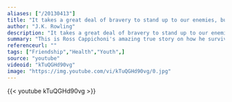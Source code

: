 ```yaml
---
aliases: ["/20130413"]
title: "It takes a great deal of bravery to stand up to our enemies, but just as much to stand up to our friends."
author: "J.K. Rowling"
description: "It takes a great deal of bravery to stand up to our enemies, but just as much to stand up to our friends. - J.K. Rowling quotes from GetInspired365.com"
summary: "This is Ross Cappichoni's amazing true story on how he survived multiple shotgun shots from his so called 'friend'."
referenceurl: ""
tags: ["Friendship","Health","Youth",]
source: "youtube"
videoid: "kTuQGHd90vg"
image: "https://img.youtube.com/vi/kTuQGHd90vg/0.jpg"
---
```


{{< youtube kTuQGHd90vg >}}
